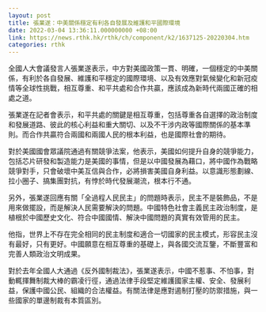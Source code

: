```yaml
---
layout: post
title: 張業遂：中美關係穩定有利各自發展及維護和平國際環境
date: 2022-03-04 13:36:11.000000000 +08:00
link: https://news.rthk.hk/rthk/ch/component/k2/1637125-20220304.htm
categories: rthk
---
```


全國人大會議發言人張業遂表示，中方對美國政策一貫、明確，一個穩定的中美關係，有利於各自發展、維護和平穩定的國際環境、以及有效應對氣候變化和新冠疫情等全球性挑戰，相互尊重、和平共處和合作共贏，應該成為新時代兩國正確的相處之道。

張業遂在記者會表示，和平共處的關鍵是相互尊重，包括尊重各自選擇的政治制度和發展道路、彼此的核心利益和重大關切、以及不干涉内政等國際關係的基本準則。而合作共贏符合兩國和兩國人民的根本利益，也是國際社會的期待。

對於美國國會眾議院通過有關競爭法案，他表示，美國如何提升自身的競爭能力，包括芯片研發和製造能力是美國的事情，但是以中國發展為藉口，將中國作為戰略競爭對手，只會破壞中美互信與合作，必將損害美國自身利益。以意識形態劃線、拉小圈子、搞集團對抗，有悖於時代發展潮流，根本行不通。

另外，張業遂回應有關「全過程人民民主」的問題時表示，民主不是裝飾品，不是用來做擺設，而是解決人民需要解決的問題。中國特色社會主義民主政治制度，是植根於中國歷史文化、符合中國國情、解決中國問題的真實有效管用的民主。

他指，世界上不存在完全相同的民主制度和適合一切國家的民主模式，形容民主沒有最好，只有更好。中國願意在相互尊重的基礎上，與各國交流互鑒，不斷豐富和完善人類政治文明成果。

對於去年全國人大通過《反外國制裁法》，張業遂表示，中國不惹事、不怕事，對動輒揮舞制裁大棒的霸凌行徑，通過法律手段堅定維護國家主權、安全、發展利益，保護中國公民、組織的合法權益。有關法律是應對遏制打壓的防禦措施，與一些國家的單邊制裁有本質區別。
